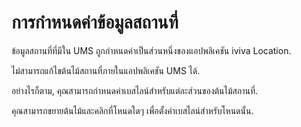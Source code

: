# การกำหนดค่าข้อมูลสถานที่

ข้อมูลสถานที่ที่มีใน UMS ถูกกำหนดค่าเป็นส่วนหนึ่งของแอปพลิเคชัน iviva Location.

ไม่สามารถแก้ไขต้นไม้สถานที่ภายในแอปพลิเคชัน UMS ได้.

อย่างไรก็ตาม, คุณสามารถกำหนดค่าเบสไลน์สำหรับแต่ละส่วนของต้นไม้สถานที่.

คุณสามารถขยายต้นไม้และคลิกที่โหนดใดๆ เพื่อตั้งค่าเบสไลน์สำหรับโหนดนั้น.